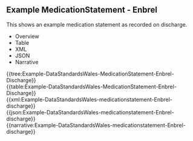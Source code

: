 <div class="warning"><span class="ClinicalWarn"></span></div>

## Example MedicationStatement - Enbrel
This shows an example medication statement as recorded on discharge.

<div class="tab-wrap">
  <ul class="tab-head">
    <li class="tablink" onclick="openCity(this,'tabtree')" data-target="tabtree">
      Overview
    </li>
    <li class="tablink" onclick="openCity(this,'tabtable')" data-target="tabtable">
      Table
    </li>
    <li class="tablink tab-active" onclick="openCity(this,'tabxml')" data-target="tabxml">
      XML
    </li>    
    <li class="tablink" onclick="openCity(this,'tabjson')" data-target="tabjson">
      JSON
    </li>    
    <li class="tablink" onclick="openCity(this,'tabnarrative')" data-target="tabnarrative">
      Narrative
    </li>
  </ul>
  <div class="tab-main">
    <div id="tabtree" class="tabcontent">
      {{tree:Example-DataStandardsWales-MedicationStatement-Enbrel-Discharge}}
    </div>
    <div id="tabtable" class="tabcontent">
      {{table:Example-DataStandardsWales-MedicationStatement-Enbrel-Discharge}}
    </div>       
    <div id="tabxml" class="tabcontent active">      
      {{xml:Example-DataStandardsWales-medicationstatement-Enbrel-discharge}}
    </div>
    <div id="tabjson" class="tabcontent">
      {{json:Example-DataStandardsWales-medicationstatement-Enbrel-discharge}}
    </div>       
    <div id="tabnarrative" class="tabcontent">
      {{narrative:Example-DataStandardsWales-medicationstatement-Enbrel-discharge}}
    </div>  
  </div>
</div>